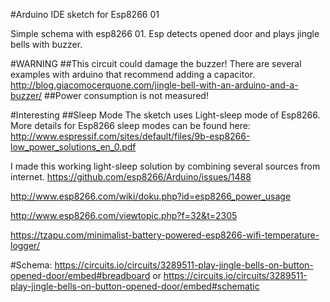 #Arduino IDE sketch for Esp8266 01

Simple schema with esp8266 01. Esp detects opened door and plays jingle bells with buzzer.

#WARNING
##This circuit could damage the buzzer!
There are several examples with arduino that recommend adding a capacitor.
http://blog.giacomocerquone.com/jingle-bell-with-an-arduino-and-a-buzzer/
##Power consumption is not measured! 

#Interesting 
##Sleep Mode
The sketch uses Light-sleep mode of Esp8266. More details for Esp8266 sleep modes can be found here:
http://www.espressif.com/sites/default/files/9b-esp8266-low_power_solutions_en_0.pdf

I made this working light-sleep solution by combining several sources from internet.
https://github.com/esp8266/Arduino/issues/1488

http://www.esp8266.com/wiki/doku.php?id=esp8266_power_usage

http://www.esp8266.com/viewtopic.php?f=32&t=2305

https://tzapu.com/minimalist-battery-powered-esp8266-wifi-temperature-logger/


#Schema:
https://circuits.io/circuits/3289511-play-jingle-bells-on-button-opened-door/embed#breadboard
or
https://circuits.io/circuits/3289511-play-jingle-bells-on-button-opened-door/embed#schematic
